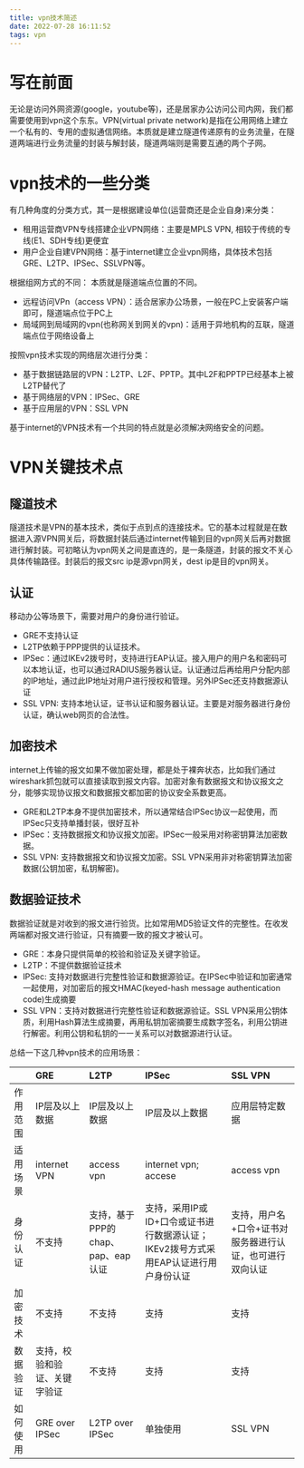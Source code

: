 ```yaml
---
title: vpn技术简述
date: 2022-07-28 16:11:52
tags: vpn
---
```


# 写在前面
无论是访问外网资源(google，youtube等)，还是居家办公访问公司内网，我们都需要使用到vpn这个东东。VPN(virtual private network)是指在公用网络上建立一个私有的、专用的虚拟通信网络。本质就是建立隧道传递原有的业务流量，在隧道两端进行业务流量的封装与解封装，隧道两端则是需要互通的两个子网。
<!--more-->

# vpn技术的一些分类
有几种角度的分类方式，其一是根据建设单位(运营商还是企业自身)来分类：
- 租用运营商VPN专线搭建企业VPN网络：主要是MPLS VPN, 相较于传统的专线(E1、SDH专线)更便宜
- 用户企业自建VPN网络：基于internet建立企业vpn网络，具体技术包括GRE、L2TP、IPSec、SSLVPN等。

根据组网方式的不同：
本质就是隧道端点位置的不同。
- 远程访问VPn（access VPN）：适合居家办公场景，一般在PC上安装客户端即可，隧道端点位于PC上
- 局域网到局域网的vpn(也称网关到网关的vpn)：适用于异地机构的互联，隧道端点位于网络设备上

按照vpn技术实现的网络层次进行分类：
- 基于数据链路层的VPN：L2TP、L2F、PPTP。其中L2F和PPTP已经基本上被L2TP替代了
- 基于网络层的VPN：IPSec、GRE
- 基于应用层的VPN：SSL VPN

基于internet的VPN技术有一个共同的特点就是必须解决网络安全的问题。

# VPN关键技术点
## 隧道技术
隧道技术是VPN的基本技术，类似于点到点的连接技术。它的基本过程就是在数据进入源VPN网关后，将数据封装后通过internet传输到目的vpn网关后再对数据进行解封装。可初略认为vpn网关之间是直连的，是一条隧道，封装的报文不关心具体传输路径。封装后的报文src ip是源vpn网关，dest ip是目的vpn网关。

## 认证
移动办公等场景下，需要对用户的身份进行验证。
- GRE不支持认证
- L2TP依赖于PPP提供的认证技术。
- IPSec：通过IKEv2拨号时，支持进行EAP认证。接入用户的用户名和密码可以本地认证，也可以通过RADIUS服务器认证。认证通过后再给用户分配内部的IP地址，通过此IP地址对用户进行授权和管理。另外IPSec还支持数据源认证
- SSL VPN: 支持本地认证，证书认证和服务器认证。主要是对服务器进行身份认证，确认web网页的合法性。

## 加密技术
internet上传输的报文如果不做加密处理，都是处于裸奔状态，比如我们通过wireshark抓包就可以直接读取到报文内容。加密对象有数据报文和协议报文之分，能够实现协议报文和数据报文都加密的协议安全系数更高。
- GRE和L2TP本身不提供加密技术，所以通常结合IPSec协议一起使用，而IPSec只支持单播封装，很好互补
- IPSec：支持数据报文和协议报文加密。IPSec一般采用对称密钥算法加密数据。
- SSL VPN: 支持数据报文和协议报文加密。SSL VPN采用非对称密钥算法加密数据(公钥加密，私钥解密)。

## 数据验证技术
数据验证就是对收到的报文进行验货。比如常用MD5验证文件的完整性。在收发两端都对报文进行验证，只有摘要一致的报文才被认可。
- GRE：本身只提供简单的校验和验证及关键字验证。
- L2TP：不提供数据验证技术
- IPSec: 支持对数据进行完整性验证和数据源验证。在IPSec中验证和加密通常一起使用，对加密后的报文HMAC(keyed-hash message authentication code)生成摘要
- SSL VPN：支持对数据进行完整性验证和数据源验证。SSL VPN采用公钥体质，利用Hash算法生成摘要，再用私钥加密摘要生成数字签名，利用公钥进行解密。利用公钥和私钥的一一关系可以对数据源进行认证。

总结一下这几种vpn技术的应用场景：

|| GRE | L2TP | IPSec | SSL VPN |
| :--- | :--- | :--- | :--- | :--- |
| 作用范围 | IP层及以上数据 | IP层及以上数据 | IP层及以上数据 | 应用层特定数据 |
| 适用场景 | internet VPN | access vpn | internet vpn; accese | access vpn |
| 身份认证 | 不支持 | 支持，基于PPP的chap、pap、eap认证| 支持，采用IP或ID+口令或证书进行数据源认证；IKEv2拨号方式采用EAP认证进行用户身份认证 | 支持，用户名+口令+证书对服务器进行认证，也可进行双向认证 |
| 加密技术 | 不支持 | 不支持 | 支持 | 支持 |
| 数据验证 | 支持，校验和验证、关键字验证 | 不支持 | 支持 | 支持 |
| 如何使用 | GRE over IPSec | L2TP over IPSec | 单独使用 | SSL VPN |